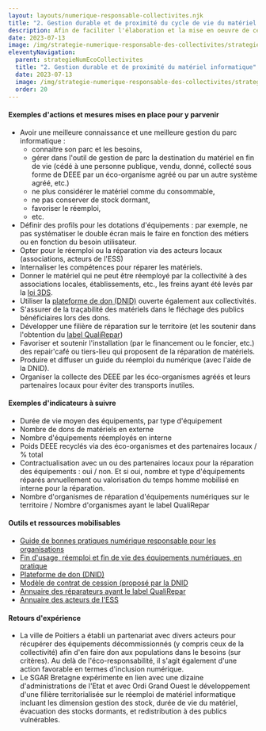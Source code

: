 ```yaml
---
layout: layouts/numerique-responsable-collectivites.njk
title: "2. Gestion durable et de proximité du cycle de vie du matériel informatique"
description: Afin de faciliter l'élaboration et la mise en oeuvre de ces nouvelles obligation par les collectivités concernées, la Mission interministérielle numérique responsable a travaillé avec le réseau des Interconnectés, dans le cadre du programme Transformation numérique des territoires à une traduction opérationnelle des nouvelles obligations fixées par ce décret.
date: 2023-07-13
image: /img/strategie-numerique-responsable-des-collectivites/strategie-numerique-responsable-collectivites.webp
eleventyNavigation:
  parent: strategieNumEcoCollectivites
  title: "2. Gestion durable et de proximité du matériel informatique"
  date: 2023-07-13
  image: /img/strategie-numerique-responsable-des-collectivites/strategie-numerique-responsable-collectivites.webp
  order: 20
---
```


#### Exemples d'actions et mesures mises en place pour y parvenir

- Avoir une meilleure connaissance et une meilleure gestion du parc informatique :
    - connaitre son parc et les besoins,
    - gérer dans l'outil de gestion de parc la destination du matériel en fin de vie (cédé à une personne publique, vendu, donné, collecté sous forme de DEEE par un éco-organisme agréé ou par un autre système agréé, etc.)
    - ne plus considérer le matériel comme du consommable,
    - ne pas conserver de stock dormant,
    - favoriser le réemploi,
    - etc.
- Définir des profils pour les dotations d'équipements : par exemple, ne pas systématiser le double écran mais le faire en fonction des métiers ou en fonction du besoin utilisateur.
- Opter pour le réemploi ou la réparation via des acteurs locaux (associations, acteurs de l'ESS)
- Internaliser les compétences pour réparer les matériels.
- Donner le matériel qui ne peut être réemployé par la collectivité à des associations locales, établissements, etc., les freins ayant été levés par la [loi 3DS](https://ecoresponsable.numerique.gouv.fr/posts/loi3ds-dons-informatiques/).
- Utiliser la [plateforme de don (DNID)](https://dons.encheres-domaine.gouv.fr/) ouverte également aux collectivités.
- S'assurer de la traçabilité des matériels dans le fléchage des publics bénéficiaires lors des dons.
- Développer une filière de réparation sur le territoire (et les soutenir dans l'obtention du [label QualiRepar](https://www.label-qualirepar.fr/))
- Favoriser et soutenir l'installation (par le financement ou le foncier, etc.) des repair'café ou tiers-lieu qui proposent de la réparation de matériels.
- Produire et diffuser un guide du réemploi du numérique (avec l'aide de la DNID).
- Organiser la collecte des DEEE par les éco-organismes agréés et leurs partenaires locaux pour éviter des transports inutiles.

#### Exemples d'indicateurs à suivre

- Durée de vie moyen des équipements, par type d'équipement
- Nombre de dons de matériels en externe
- Nombre d'équipements réemployés en interne
- Poids DEEE recyclés via des éco-organismes et des partenaires locaux / % total
- Contractualisation avec un ou des partenaires locaux pour la réparation des équipements : oui / non. Et si oui, nombre et type d'équipements réparés annuellement ou valorisation du temps homme mobilisé en interne pour la réparation.
- Nombre d'organismes de réparation d'équipements numériques sur le territoire / Nombre d'organismes ayant le label QualiRepar

#### Outils et ressources mobilisables

- [Guide de bonnes pratiques numérique responsable pour les organisations](https://ecoresponsable.numerique.gouv.fr/publications/bonnes-pratiques/)
- [Fin d'usage, réemploi et fin de vie des équipements numériques, en pratique](https://ecoresponsable.numerique.gouv.fr/publications/fin-usage/)
- [Plateforme de don (DNID)](https://dons.encheres-domaine.gouv.fr/)
- [Modèle de contrat de cession (proposé par la DNID](https://dons.encheres-domaine.gouv.fr/documents-telechargeables)
- [Annuaire des réparateurs ayant le label QualiRepar](https://www.label-qualirepar.fr/annuaires/)
- [Annuaire des acteurs de l'ESS](https://carteco-ess.org/)

#### Retours d'expérience

- La ville de Poitiers a établi un partenariat avec divers acteurs pour récupérer des équipements décommissionnés (y compris ceux de la collectivité) afin d'en faire don aux populations dans le besoins (sur critères). Au delà de l'éco-responsabilité, il s'agit également d'une action favorable en termes d'inclusion numérique.
- Le SGAR Bretagne expérimente en lien avec une dizaine d'administrations de l'Etat et avec Ordi Grand Ouest le développement d'une filière territorialisée sur le réemploi de matériel informatique incluant les dimension gestion des stock, durée de vie du matériel, évacuation des stocks dormants, et redistribution à des publics vulnérables.
